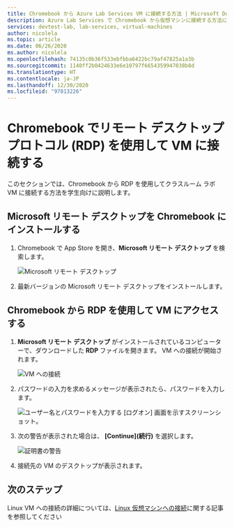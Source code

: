 ```yaml
---
title: Chromebook から Azure Lab Services VM に接続する方法 | Microsoft Docs
description: Azure Lab Services で Chromebook から仮想マシンに接続する方法について説明します。
services: devtest-lab, lab-services, virtual-machines
author: nicolela
ms.topic: article
ms.date: 06/26/2020
ms.author: nicolela
ms.openlocfilehash: 74135c0b36f533ebfbba6422bc79af47825a1a3b
ms.sourcegitcommit: 1140ff2b0424633e6e10797f6654359947038b8d
ms.translationtype: HT
ms.contentlocale: ja-JP
ms.lasthandoff: 12/30/2020
ms.locfileid: "97813226"
---
```

# <a name="connect-to-a-vm-using-remote-desktop-protocol-on-a-chromebook"></a>Chromebook でリモート デスクトップ プロトコル (RDP) を使用して VM に接続する

このセクションでは、Chromebook から RDP を使用してクラスルーム ラボ VM に接続する方法を学生向けに説明します。

## <a name="install-microsoft-remote-desktop-on-a-chromebook"></a>Microsoft リモート デスクトップを Chromebook にインストールする

1. Chromebook で App Store を開き、**Microsoft リモート デスクトップ** を検索します。

    ![Microsoft リモート デスクトップ](./media/how-to-use-classroom-lab/install-ms-remote-desktop-chromebook.png)
    
1. 最新バージョンの Microsoft リモート デスクトップをインストールします。 

## <a name="access-the-vm-from-your-chromebook-using-rdp"></a>Chromebook から RDP を使用して VM にアクセスする

1. **Microsoft リモート デスクトップ** がインストールされているコンピューターで、ダウンロードした **RDP** ファイルを開きます。 VM への接続が開始されます。 

    ![VM への接続](./media/how-to-use-classroom-lab/connect-vm-chromebook.png)

1. パスワードの入力を求めるメッセージが表示されたら、パスワードを入力します。

    ![ユーザー名とパスワードを入力する [ログオン] 画面を示すスクリーンショット。](./media/how-to-use-classroom-lab/password-chromebook.png)

1. 次の警告が表示された場合は、 **[Continue]\(続行\)** を選択します。 

    ![証明書の警告](./media/how-to-use-classroom-lab/certificate-error-chromebook.png)

1. 接続先の VM のデスクトップが表示されます。

## <a name="next-steps"></a>次のステップ

Linux VM への接続の詳細については、[Linux 仮想マシンへの接続](how-to-use-remote-desktop-linux-student.md)に関する記事を参照してください

